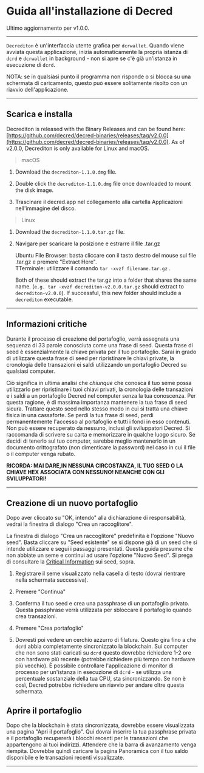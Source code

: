 # Guida all'installazione di Decred 

Ultimo aggiornamento per v1.0.0.

---

`Decrediton` è un'interfaccia utente grafica per `dcrwallet`. Quando viene avviata questa applicazione, inizia automaticamente la propria istanza di `dcrd` e `dcrwallet` in background - non si apre se c'è già un'istanza in esecuzione di `dcrd`.

NOTA: se in qualsiasi punto il programma non risponde o si blocca su una schermata di caricamento, questo può essere solitamente risolto con un riavvio dell'applicazione.

---

## Scarica e installa 

Decrediton is released with the Binary Releases and can be found here: [https://github.com/decred/decred-binaries/releases/tag/v2.0.0](https://github.com/decred/decred-binaries/releases/tag/v2.0.0). As of v2.0.0, Decrediton is only available for Linux and macOS.

> macOS

1. Download the `decrediton-1.1.0.dmg` file.

2. Double click the `decrediton-1.1.0.dmg` file once downloaded to mount the disk image.

3. Trascinare il decred.app nel collegamento alla cartella Applicazioni nell'immagine del disco.

> Linux

1. Download the `decrediton-1.1.0.tar.gz` file.

2. Navigare per scaricare la posizione e estrarre il file .tar.gz

    Ubuntu File Browser: basta cliccare con il tasto destro del mouse sul file .tar.gz e premere "Extract Here". <br />
    TTerminale: utilizzare il comando `tar -xvzf filename.tar.gz` .

    Both of these should extract the tar.gz into a folder that shares the same name. (`e.g. tar -xvzf decrediton-v2.0.0.tar.gz` should extract to `decrediton-v2.0.0`). If successful, this new folder should include a `decrediton` executable.

---

## Informazioni critiche 

Durante il processo di creazione del portafoglio, verrà assegnata una sequenza di 33 parole conosciuta come una frase di seed. Questa frase di seed è essenzialmente la chiave privata per il tuo portafoglio. Sarai in grado di utilizzare questa frase di seed per ripristinare le chiavi private, la cronologia delle transazioni ei saldi utilizzando un portafoglio Decred su qualsiasi computer. 

Ciò significa in ultima analisi che *chiunque* che conosca il tuo seme possa utilizzarlo per ripristinare i tuoi chiavi privati, la cronologia delle transazioni e i saldi a un portafoglio Decred nel computer senza la tua conoscenza. Per questa ragione, è di massima importanza mantenere la tua frase di seed sicura. Trattare questo seed nello stesso modo in cui si tratta una chiave fisica in una cassaforte. Se perdi la tua frase di seed, perdi permanentemente l'accesso al portafoglio e tutti i fondi in esso contenuti. Non può essere recuperato da nessuno, inclusi gli sviluppatori Decred. Si raccomanda di scrivere su carta e memorizzare in qualche luogo sicuro. Se decidi di tenerlo sul tuo computer, sarebbe meglio mantenerlo in un documento crittografato (non dimenticare la password) nel caso in cui il file o il computer venga rubato.

**RICORDA: MAI DARE,IN NESSUNA CIRCOSTANZA,  IL TUO SEED  O LA CHIAVE HEX ASSOCIATA  CON  NESSUNO! NEANCHE CON GLI  SVILUPPATORI!**

---

## Creazione di un nuovo portafoglio 

Dopo aver cliccato su "OK, intendo" alla dichiarazione di responsabilità, vedrai la finestra di dialogo "Crea un raccoglitore".

La finestra di dialogo "Crea un raccoglitore" predefinita è l'opzione "Nuovo seed". Basta cliccare su "Seed  esistente" se si dispone già di un seed che si intende utilizzare e segui i passaggi presentati. Questa guida presume che non abbiate un seme e continui ad usare l'opzione "Nuovo Seed". Si prega di consultare la [Critical Information](#critical-information) sui seed, sopra.

1. Registrare il seme visualizzato nella casella di testo (dovrai rientrare nella schermata successiva).

2. Premere "Continua"

3. Conferma il tuo seed e crea una passphrase di un portafoglio privato. Questa passphrase verrà utilizzata per sbloccare il portafoglio quando crea transazioni.

4. Premere "Crea portafoglio"

5. Dovresti poi vedere un cerchio azzurro di filatura. Questo gira fino a che `dcrd` abbia completamente sincronizzato la blockchain. Sui computer che non sono stati caricati su `dcrd` questo dovrebbe richiedere 1-2 ore con hardware più recente (potrebbe richiedere più tempo con hardware più vecchio). È possibile controllare l'applicazione di monitor di processo per un'istanza in esecuzione di `dcrd` - se utilizza una percentuale sostanziale della tua CPU, sta sincronizzando. Se non è così, Decred potrebbe richiedere un riavvio per andare oltre questa schermata.

## Aprire il portafoglio 

Dopo che la blockchain è stata sincronizzata, dovrebbe essere visualizzata una pagina "Apri il portafoglio". Qui dovrai inserire la tua passphrase privata e il portafoglio recupererà i blocchi recenti per le transazioni che appartengono ai tuoi indirizzi. Attendere che la barra di avanzamento venga riempita. Dovrebbe quindi caricare la pagina Panoramica con il tuo saldo disponibile e le transazioni recenti visualizzate.

---
